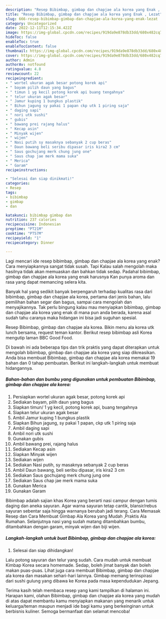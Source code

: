```yaml
---
description: "Resep Bibimbap, gimbap dan chapjae ala korea yang Enak , Lezat"
title: "Resep Bibimbap, gimbap dan chapjae ala korea yang Enak , Lezat"
slug: 666-resep-bibimbap-gimbap-dan-chapjae-ala-korea-yang-enak-lezat
category: Uncategorized
date: 2022-12-11T12:15:34.422Z
image: https://img-global.cpcdn.com/recipes/919da9e878db33dd/680x482cq70/bibimbap-gimbap-dan-chapjae-ala-korea-foto-resep-utama.jpg
hideToc: false
enableToc: true
enableTocContent: false
thumbnail: https://img-global.cpcdn.com/recipes/919da9e878db33dd/680x482cq70/bibimbap-gimbap-dan-chapjae-ala-korea-foto-resep-utama.jpg
cover: https://img-global.cpcdn.com/recipes/919da9e878db33dd/680x482cq70/bibimbap-gimbap-dan-chapjae-ala-korea-foto-resep-utama.jpg
author: Admin
authorAv: notfound
ratingvalue: 4.8
reviewcount: 22
recipeingredient:
- " wortel ukuran agak besar potong korek api"
- " bayam pilih daun yang bagus"
- " timun 1 yg kecil potong korek api buang tengahnya"
- " telur ukuran agak besar"
- " Jamur kuping 1 bungkus plastik"
- " Bihun jagung sy pakai 1 papan ckp utk 1 piring saja"
- " daging sapi"
- " nori utk sushi"
- " gubis"
- " bawang prei rajang halus"
- " Kecap asin"
- " Minyak wijen"
- " wijen"
- " Nasi putih sy masaknya sebanyak 2 cup beras"
- " Daun bawang beli seribu dipasar iris kira2 3 cm"
- " Saus gochujang merk chung jung one"
- " Saus chap jae merk mama suka"
- " Merica"
- " Garam"
recipeinstructions:

- "Selesai dan siap dinikmati!"
categories:
- Resep
tags:
- bibimbap
- gimbap
- dan

katakunci: bibimbap gimbap dan 
nutrition: 237 calories
recipecuisine: Indonesian
preptime: "PT21M"
cooktime: "PT57M"
recipeyield: "1"
recipecategory: Dinner

---
```



Lagi mencari ide resep bibimbap, gimbap dan chapjae ala korea yang enak? Cara menyiapkannya sangat tidak susah. Tapi Kalau salah mengolah maka hasilnya tidak akan memuaskan dan bahkan tidak sedap. Padahal bibimbap, gimbap dan chapjae ala korea yang enak harusnya Kan punya aroma dan rasa yang dapat memancing selera kita.


Banyak hal yang sedikit banyak berpengaruh terhadap kualitas rasa dari bibimbap, gimbap dan chapjae ala korea, pertama dari jenis bahan, lalu pemilihan bahan segar dan bagus, sampai cara mengolah dan menyajikannya. Tak perlu bingung kalau mau menyiapkan bibimbap, gimbap dan chapjae ala korea yang enak di mana pun anda berada, karena asal sudah tahu caranya maka hidangan ini bisa jadi suguhan spesial.

Resep Bibimbap, gimbap dan chapjae ala korea. Bikin menu ala korea utk lunch bersama, request teman kantor. Berikut resep bibimbap asli Korea mengutip laman BBC Good Food.


Di bawah ini ada beberapa tips dan trik praktis yang dapat diterapkan untuk mengolah bibimbap, gimbap dan chapjae ala korea yang siap dikreasikan. Anda bisa membuat Bibimbap, gimbap dan chapjae ala korea memakai 19 bahan dan 0 tahap pembuatan. Berikut ini langkah-langkah untuk membuat hidangannya.

<!--inarticleads1-->

##### Bahan-bahan dan bumbu yang digunakan untuk pembuatan Bibimbap, gimbap dan chapjae ala korea:

1. Persiapkan  wortel ukuran agak besar, potong korek api
1. Sediakan  bayam, pilih daun yang bagus
1. Siapkan  timun/ 1 yg kecil, potong korek api, buang tengahnya
1. Siapkan  telur ukuran agak besar
1. Ambil  Jamur kuping 1 bungkus plastik
1. Siapkan  Bihun jagung, sy pakai 1 papan, ckp utk 1 piring saja
1. Ambil  daging sapi
1. Ambil  nori utk sushi
1. Gunakan  gubis
1. Ambil  bawang prei, rajang halus
1. Sediakan  Kecap asin
1. Siapkan  Minyak wijen
1. Sediakan  wijen
1. Sediakan  Nasi putih, sy masaknya sebanyak 2 cup beras
1. Ambil  Daun bawang, beli seribu dipasar, iris kira2 3 cm
1. Sediakan  Saus gochujang merk chung jung one
1. Sediakan  Saus chap jae merk mama suka
1. Gunakan  Merica
1. Gunakan  Garam


Bibimbap adalah sajian khas Korea yang berarti nasi campur dengan tumis daging dan aneka sayuran. Agar warna sayuran tetap cantik, blansir/rebus sayuran sebentar saja hingga warnanya berubah jadi terang. Cara Memasak Resep dan Cara Membuat Gimbap Ala Korea yang Mudah ,Praktis Ala Rumahan. Selanjutnya nasi yang sudah matang ditambahkan bumbu, ditambahkan dengan garam, minyak wijen dan biji wijen. 

<!--inarticleads2-->

##### Langkah-langkah untuk buat Bibimbap, gimbap dan chapjae ala korea:


1. Selesai dan siap dihidangkan!

Lalu potong sayuran dan telur yang sudah. Cara mudah untuk membuat Kimbap Korea secara homemade. Sedap, boleh jimat banyak dan boleh makan puas-puas. Lihat juga cara membuat Bibimbap, gimbap dan chapjae ala korea dan masakan sehari-hari lainnya. Gimbap memang terinspirasi dari sushi gulung yang dibawa ke Korea pada masa kependudukan Jepang. 

Terima kasih telah membaca resep yang kami tampilkan di halaman ini. Harapan kami, olahan Bibimbap, gimbap dan chapjae ala korea yang mudah di atas dapat membantu kamu menyiapkan makanan yang menarik untuk keluarga/teman maupun menjadi ide bagi kamu yang berkeinginan untuk berbisnis kuliner. Semoga bermanfaat dan selamat mencoba!
